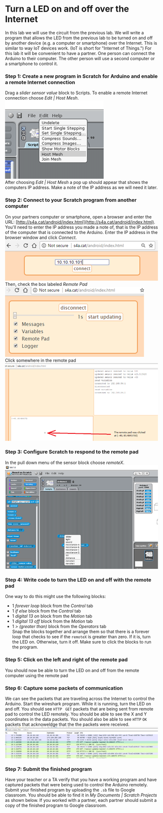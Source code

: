 # Turn a LED on and off over the Internet
In this lab we will use the circuit from the previous lab. We will write a program that allows the LED from the previous lab to be turned on and off by another device (e.g. a computer or smartphone) over the Internet. This is similar to way IoT devices work. (IoT is short for "Internet of Things.") For this lab it will be convenient to have a partner. One person can connect the Arduino to their computer. The other person will use a second computer or a smartphone to control it.
### Step 1: Create a new program in Scratch for Arduino and enable a remote Internet connection
Drag a *slider sensor value* block to Scripts. To enable a remote Internet connection choose *Edit | Host Mesh*.   
![](IOT1.png)    
After choosing *Edit | Host Mesh* a pop up should appear that shows the computers IP address. Make a note of the IP address as we will need it later.   
   
### Step 2: Connect to your Scratch program from another computer
On your partners computer or smartphone, open a browser and enter the URL: [http://s4a.cat/android/index.html](http://s4a.cat/android/index.html). You'll need to enter the IP address you made a note of, that is the IP address of the computer that is connected to the Arduino. Enter the IP address in the browser window and click *Connect*.   
![](IOT1half.png)   
Then, check the box labeled *Remote Pad*   
![](IOT2.png)   
Click somewhere in the remote pad   
![](IOT3.png)   

### Step 3: Configure Scratch to respond to the remote pad
In the pull down menu of the sensor block choose *remoteX*.   
![](IOT4.png)   
  

### Step 4: Write code to turn the LED on and off with the remote pad
One way to do this might use the following blocks:
- 1 *forever loop* block from the *Control* tab
- 1 *if else* block from the *Control* tab
- 1 *digital 13 on* block from the *Motion* tab
- 1 *digital 13 off* block from the *Motion* tab
- 1 *> (greater than)* block from the *Operators* tab   
Snap the blocks together and arrange them so that there is a forever loop that checks to see if the `remoteX` is greater than zero. If it is, turn the LED on. Otherwise, turn it off. Make sure to click the blocks to run the program.
 

### Step 5: Click on the left and right of the remote pad
You should now be able to turn the LED on and off from the remote computer using the remote pad 

### Step 6: Capture some packets of communication
We can see the packets that are traveling across the Internet to control the Arduino. Start the wireshark program. While it is running, turn the LED on and off. You should see `HTTP ` `GET` packets that are being sent from remote pad to control the LED remotely. You should be able to see the X and Y coordinates in the data packets. You should also be able to see `HTTP` `OK` packets that acknoweldge that the the packets were received.                  
![](IOT8.png)

### Step 7: Submit the finished program
Have your teacher or a TA verify that you have a working program and have captured packets that were being used to control the Arduino remotely. Submit your finished program by uploading the `.sb` file to Google classroom. You should be able to find it in *My Documents | Scratch Projects* as shown below. If you worked with a partner, each partner should submit a copy of the finished program to Google classroom. 
